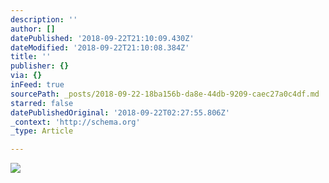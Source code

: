 ```yaml
---
description: ''
author: []
datePublished: '2018-09-22T21:10:09.430Z'
dateModified: '2018-09-22T21:10:08.384Z'
title: ''
publisher: {}
via: {}
inFeed: true
sourcePath: _posts/2018-09-22-18ba156b-da8e-44db-9209-caec27a0c4df.md
starred: false
datePublishedOriginal: '2018-09-22T02:27:55.806Z'
_context: 'http://schema.org'
_type: Article

---
```

![](https://the-grid-user-content.s3-us-west-2.amazonaws.com/2e11eb5c-fd12-42d0-84c6-162f7246a7dd.jpg)